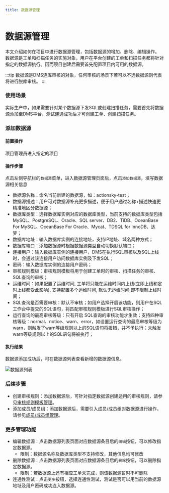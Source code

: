 ```yaml
---
title: 数据源管理
---
```


# 数据源管理
本文介绍如何在项目中进行数据源管理，包括数据源的增加、删除、编辑操作。
数据源是工单和扫描任务的实施对象，用户在平台创建的工单和扫描任务都将针对指定的数据源执行。因而项目创建后需要首先配置项目内可用的数据源。

:::tip
数据源是DMS连库审核的对象，任何审核的场景下若可以不选数据源则代表将进行脱库审核。
:::

### 使用场景
实际生产中，如果需要针对某个数据源下发SQL或创建扫描任务，需要首先将数据源添加至DMS平台，测试连通成功后才可创建工单、创建扫描任务。

### 添加数据源
#### 前置操作
项目管理员进入指定的项目

#### 操作步骤
点击左侧导航栏的`数据源`菜单，进入数据源管理页面后，点击`添加数据源`，填写数据源相关信息

* 数据源名称：命名当前新建的数据源，如：actionsky-test；
* 数据源描述：用户可对数据源补充更多描述，便于用户通过名称+描述快速更精准地区分数据源；
* 数据库类型：选择数据库实例对应的数据库类型，当前支持的数据库类型包括MySQL、PostgreSQL、Oracle、SQL server、DB2、TiDB、OceanBase For MySQL、OceanBase For Oracle、Mycat、TDSQL for InnoDB、达梦；
* 数据库地址：输入数据库实例的连接地址，支持IP地址、域名两种方式；
* 数据库端口：添加数据源时根据数据源类型自动切换默认端口；
* 连接用户：输入数据库实例的连接用户，DMS在执行SQL审核以及SQL上线时，会通过该连接用户访问数据库实例及下发SQL；
* 密码：输入数据库实例的连接用户密码；
* 审核规则模板：审核规则模板将用于创建工单时的审核、扫描任务的审核、SQL查询的审核；
* 运维时间：如果配置了运维时间, 工单将只能在运维时间内上线(立即上线和定时上线都受此影响), 支持配置多个运维时间, 默认无运维时间,即不限制上线时间；
* SQL查询是否需要审核：默认不审核；如用户选择开启该功能，则用户在SQL工作台中提交的SQL语句，将匹配审核规则模板进行SQL审核操作；
* 运行查询的最高审核等级：只有开启 SQL查询的审核功能才生效；支持四种审核等级：normal、notice、warn、error，如设置运行查询的最高审核等级为warn，则触发了warn等级规则以上的SQL语句将报错，并不予执行；未触发warn等级规则以上的SQL语句将被执行；

#### 执行结果
数据源添加成功后，可在数据源列表查看新增的数据源信息。

![数据源列表](./img/instance-manage.png)

### 后续步骤
* 创建审核规则：添加数据源后，可针对指定数据源创建适用的审核规则，请参见[审核规则模板管理](rule-template-manager.md)。
* 添加成员/成员组：添加数据源后，需要引入成员/成员组对数据源进行操作，请参见[成员/成员组管理](group_member.md)。

### 更多管理功能
* 编辑数据源：点击数据源列表页面对应数据源条目后的`编辑`按钮，可以修改指定数据源。
    * 限制：数据源名称及数据库类型不支持修改，其他信息均可修改
* 删除数据源：点击数据源列表页面对应数据源条目后的`删除`按钮，可以删除指定数据源。
    * 限制：若数据源上还有相应工单未完成，则该数据源暂时不可删除
* 连通性测试：点击`更多`按钮，选择连通性测试，测试是否可以用当前的数据源地址及用户密码成功连入数据源。


